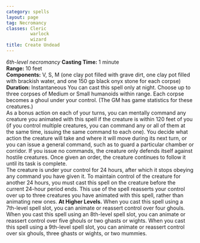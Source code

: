 ```yaml
---
category: spells
layout: page
tag: Necromancy
classes: Cleric
         warlock
         wizard
title: Create Undead 
---
```

_6th-level necromancy_ 
**Casting Time:** 1 minute    
**Range:** 10 feet    
**Components:** V, S, M (one clay pot filled with grave dirt, one clay pot filled with brackish water, and one 150 gp black onyx stone for each corpse)    
**Duration:** Instantaneous 
You can cast this spell only at night. Choose up to three corpses of Medium or Small humanoids within range. Each corpse becomes a ghoul under your control. (The GM has game statistics for these creatures.)    
As a bonus action on each of your turns, you can mentally command any creature you animated with this spell if the creature is within 120 feet of you (if you control multiple creatures, you can command any or all of them at the same time, issuing the same command to each one). You decide what action the creature will take and where it will move during its next turn, or you can issue a general command, such as to guard a particular chamber or corridor. If you issue no commands, the creature only defends itself against hostile creatures. Once given an order, the creature continues to follow it until its task is complete.    
The creature is under your control for 24 hours, after which it stops obeying any command you have given it. To maintain control of the creature for another 24 hours, you must cast this spell on the creature before the current 24-hour period ends. This use of the spell reasserts your control over up to three creatures you have animated with this spell, rather than animating new ones. 
**At Higher Levels.** When you cast this spell using a 7th-level spell slot, you can animate or reassert control over four ghouls. When you cast this spell using an 8th-level spell slot, you can animate or reassert control over five ghouls or two ghasts or wights. When you cast this spell using a 9th-level spell slot, you can animate or reassert control over six ghouls, three ghasts or wights, or two mummies. 